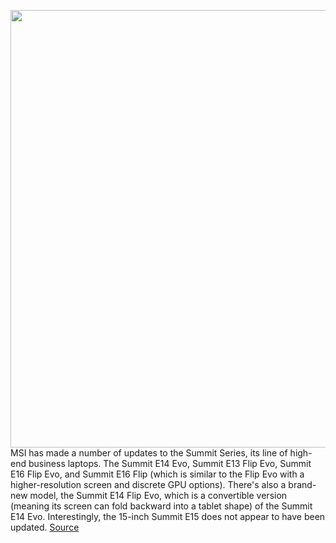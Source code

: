 <img src='https://cdn.vox-cdn.com/thumbor/f9l6mw3odzrdi_oTBQZisnUGpw8=/0x0:8226x5484/1200x800/filters:focal(3455x2084:4771x3400)/cdn.vox-cdn.com/uploads/chorus_image/image/70665528/Summit_E14_Flip_Evo__10_.0.jpg' width='700px' /><br/>
MSI has made a number of updates to the Summit Series, its line of high-end business laptops. The Summit E14 Evo, Summit E13 Flip Evo, Summit E16 Flip Evo, and Summit E16 Flip (which is similar to the Flip Evo with a higher-resolution screen and discrete GPU options). There's also a brand-new model, the Summit E14 Flip Evo, which is a convertible version (meaning its screen can fold backward into a tablet shape) of the Summit E14 Evo. Interestingly, the 15-inch Summit E15 does not appear to have been updated.
<a href='https://www.theverge.com/2022/3/24/22993587/msi-summit-series-e14-flip-announced'> Source <a/>